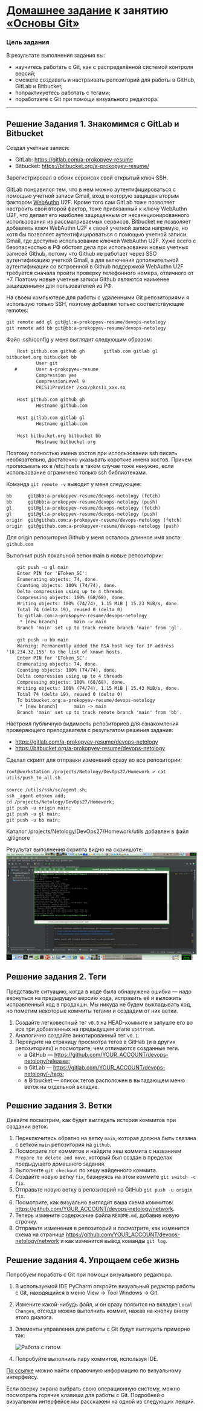 # [Домашнее задание](https://github.com/a-prokopyev-resume/sysadm-homeworks/tree/devsys10/02-git-02-base) к занятию [«Основы Git»](https://netology.ru/profile/program/git-dev-27/lessons/241717/lesson_items/1283980)

### Цель задания

В результате выполнения задания вы:

* научитесь работать с Git, как с распределённой системой контроля версий; 
* сможете создавать и настраивать репозиторий для работы в GitHub, GitLab и Bitbucket; 
* попрактикуетесь работать с тегами;
* поработаете с Git при помощи визуального редактора.

------

## Решение Задания 1. Знакомимся с GitLab и Bitbucket 

Создал учетные записи:
 * GitLab: https://gitlab.com/a-prokopyev-resume
 * Bitbucket: https://bitbucket.org/a-prokopyev-resume/

Зарегистрировал в обоих сервисах свой открытый ключ SSH. 

GitLab понравился тем, что в нем можно аутентифицироваться с помощью учетной записи Gmail, вход в которую защищен вторым фактором [WebAuthn](https://en.wikipedia.org/wiki/WebAuthn) U2F.
Кроме того сам GitLab тоже позволяет настроить свой второй фактор, тоже привязанный к ключу WebAuthn U2F, что делает его наиболее защищенным от несанкционированного использования из рассматриваемых сервисов.
Bitbucket не позволяет добавлять ключ WebAuthn U2F к своей учетной записи напрямую, но хотя бы позволяет аутентифицироваться с помощью учетной записи Gmail, где доступно использование ключей WebAuthn U2F.
Хуже всего с безопасностью в РФ обстоят дела при использовании новых учетных записей Github, потому что Github не работает через SSO аутентификацию учеткой Gmail, а для включения дополнительной аутентификации со встроенной в Github поддержкой WebAuthn U2F требуется сначала пройти проверку телефонного номера, отличного от +7.
Поэтому новые учетные записи Github являются наименее защищенными для пользователей из РФ.

На своем компьютере для работы с удаленными Git репозиториями я использую только SSH, поэтому добавлял только соответствующие remotes:

    git remote add gl git@gl:a-prokopyev-resume/devops-netology
    git remote add bb git@bb:a-prokopyev-resume/devops-netology

Файл .ssh/config у меня выглядит следующим образом:
``` 
    Host github.com github gh       gitlab.com gitlab gl    bitbucket.org bitbucket bb
           User git
   #       User a-prokopyev-resume
           Compression yes
           CompressionLevel 9
           PKCS11Provider /xxx/pkcs11_xxx.so

    Host github.com github gh
           Hostname github.com
   
    Host gitlab.com gitlab gl
           Hostname gitlab.com
   
    Host bitbucket.org bitbucket bb
           Hostname bitbucket.org
```
Поэтому полностью имена хостов при использовании ssh писать необязательно, достаточно указывать короткие имена хостов. 
Причем прописывать их в /etc/hosts в таком случае тоже ненужно, если использование ограничено только ssh библиотеками.

Команда `git remote -v` выводит у меня следующее:

    bb      git@bb:a-prokopyev-resume/devops-netology (fetch)
    bb      git@bb:a-prokopyev-resume/devops-netology (push)
    gl      git@gl:a-prokopyev-resume/devops-netology (fetch)
    gl      git@gl:a-prokopyev-resume/devops-netology (push)
    origin  git@github.com:a-prokopyev-resume/devops-netology (fetch)
    origin  git@github.com:a-prokopyev-resume/devops-netology (push)
    
Для origin репозитория Github у меня осталось длинное имя хоста: `github.com`

Выполнил push локальной ветки main в новые репозитории: 
```
    git push -u gl main 
    Enter PIN for 'EToken_SC': 
    Enumerating objects: 74, done.
    Counting objects: 100% (74/74), done.
    Delta compression using up to 4 threads
    Compressing objects: 100% (68/68), done.
    Writing objects: 100% (74/74), 1.15 MiB | 15.23 MiB/s, done.
    Total 74 (delta 19), reused 0 (delta 0)
    To gitlab.com:a-prokopyev-resume/devops-netology
     * [new branch]      main -> main
    Branch 'main' set up to track remote branch 'main' from 'gl'.

    git push -u bb main
    Warning: Permanently added the RSA host key for IP address '18.234.32.155' to the list of known hosts.
    Enter PIN for 'EToken_SC': 
    Enumerating objects: 74, done.
    Counting objects: 100% (74/74), done.
    Delta compression using up to 4 threads
    Compressing objects: 100% (68/68), done.
    Writing objects: 100% (74/74), 1.15 MiB | 15.43 MiB/s, done.
    Total 74 (delta 19), reused 0 (delta 0)
    To bitbucket.org:a-prokopyev-resume/devops-netology
     * [new branch]      main -> main
    Branch 'main' set up to track remote branch 'main' from 'bb'.
```
Настроил публичную видимость репозиториев для ознакомления проверяющего преподавателя с результатом решения задания:
 * https://gitlab.com/a-prokopyev-resume/devops-netology
 * https://bitbucket.org/a-prokopyev-resume/devops-netology

Сделал скрипт для отправки изменений сразу во все репозитории:

    root@workstation /projects/Netology/DevOps27/Homework > cat utils/push_to_all.sh

    source /utils/ssh/sc/agent.sh;
    ssh _agent etoken add;
    cd /projects/Netology/DevOps27/Homework;
    git push -u origin main;
    git push -u gl main;
    git push -u bb main; 

Каталог /projects/Netology/DevOps27/Homework/utils добавлен в файл .gitignore

Результат выполнения скрипта видно на скриншоте:
![push_to_all.sh](img/push_to_all.jpg)


## Решение задания 2. Теги

Представьте ситуацию, когда в коде была обнаружена ошибка — надо вернуться на предыдущую версию кода,
исправить её и выложить исправленный код в продакшн. Мы никуда не будем выкладывать код, но пометим некоторые коммиты тегами и создадим от них ветки. 

1. Создайте легковестный тег `v0.0` на HEAD-коммите и запуште его во все три добавленных на предыдущем этапе `upstream`.
1. Аналогично создайте аннотированный тег `v0.1`.
1. Перейдите на страницу просмотра тегов в GitHab (и в других репозиториях) и посмотрите, чем отличаются созданные теги. 
    * в GitHub — https://github.com/YOUR_ACCOUNT/devops-netology/releases;
    * в GitLab — https://gitlab.com/YOUR_ACCOUNT/devops-netology/-/tags;
    * в Bitbucket — список тегов расположен в выпадающем меню веток на отдельной вкладке. 

## Решение задания 3. Ветки 

Давайте посмотрим, как будет выглядеть история коммитов при создании веток. 

1. Переключитесь обратно на ветку `main`, которая должна быть связана с веткой `main` репозитория на `github`.
1. Посмотрите лог коммитов и найдите хеш коммита с названием `Prepare to delete and move`, который был создан в пределах предыдущего домашнего задания. 
1. Выполните `git checkout` по хешу найденного коммита. 
1. Создайте новую ветку `fix`, базируясь на этом коммите `git switch -c fix`.
1. Отправьте новую ветку в репозиторий на GitHub `git push -u origin fix`.
1. Посмотрите, как визуально выглядит ваша схема коммитов: https://github.com/YOUR_ACCOUNT/devops-netology/network. 
1. Теперь измените содержание файла `README.md`, добавив новую строчку.
1. Отправьте изменения в репозиторий и посмотрите, как изменится схема на странице https://github.com/YOUR_ACCOUNT/devops-netology/network 
и как изменится вывод команды `git log`.

## Решение задания 4. Упрощаем себе жизнь

Попробуем поработь с Git при помощи визуального редактора. 

1. В используемой IDE PyCharm откройте визуальный редактор работы с Git, находящийся в меню View -> Tool Windows -> Git.
1. Измените какой-нибудь файл, и он сразу появится на вкладке `Local Changes`, отсюда можно выполнить коммит, нажав на кнопку внизу этого диалога. 
1. Элементы управления для работы с Git будут выглядеть примерно так:

   ![Работа с гитом](img/ide-git-01.jpg)
   
1. Попробуйте выполнить пару коммитов, используя IDE. 

[По ссылке](https://www.jetbrains.com/help/pycharm/commit-and-push-changes.html) можно найти справочную информацию по визуальному интерфейсу. 

Если вверху экрана выбрать свою операционную систему, можно посмотреть горячие клавиши для работы с Git. 
Подробней о визуальном интерфейсе мы расскажем на одной из следующих лекций.

